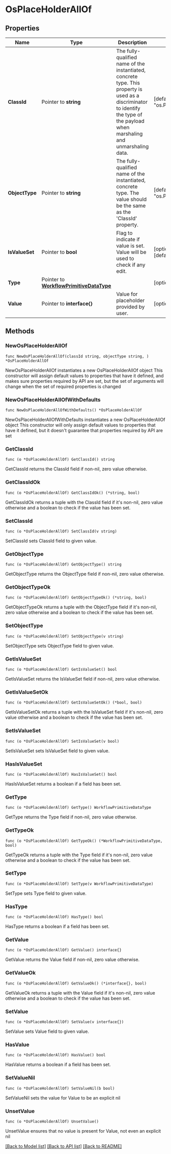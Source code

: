 # OsPlaceHolderAllOf

## Properties

Name | Type | Description | Notes
------------ | ------------- | ------------- | -------------
**ClassId** | Pointer to **string** | The fully-qualified name of the instantiated, concrete type. This property is used as a discriminator to identify the type of the payload when marshaling and unmarshaling data. | [default to "os.PlaceHolder"]
**ObjectType** | Pointer to **string** | The fully-qualified name of the instantiated, concrete type. The value should be the same as the &#39;ClassId&#39; property. | [default to "os.PlaceHolder"]
**IsValueSet** | Pointer to **bool** | Flag to indicate if value is set. Value will be used to check if any edit. | [optional] [default to true]
**Type** | Pointer to [**WorkflowPrimitiveDataType**](workflow.PrimitiveDataType.md) |  | [optional] 
**Value** | Pointer to **interface{}** | Value for placeholder provided by user. | [optional] 

## Methods

### NewOsPlaceHolderAllOf

`func NewOsPlaceHolderAllOf(classId string, objectType string, ) *OsPlaceHolderAllOf`

NewOsPlaceHolderAllOf instantiates a new OsPlaceHolderAllOf object
This constructor will assign default values to properties that have it defined,
and makes sure properties required by API are set, but the set of arguments
will change when the set of required properties is changed

### NewOsPlaceHolderAllOfWithDefaults

`func NewOsPlaceHolderAllOfWithDefaults() *OsPlaceHolderAllOf`

NewOsPlaceHolderAllOfWithDefaults instantiates a new OsPlaceHolderAllOf object
This constructor will only assign default values to properties that have it defined,
but it doesn't guarantee that properties required by API are set

### GetClassId

`func (o *OsPlaceHolderAllOf) GetClassId() string`

GetClassId returns the ClassId field if non-nil, zero value otherwise.

### GetClassIdOk

`func (o *OsPlaceHolderAllOf) GetClassIdOk() (*string, bool)`

GetClassIdOk returns a tuple with the ClassId field if it's non-nil, zero value otherwise
and a boolean to check if the value has been set.

### SetClassId

`func (o *OsPlaceHolderAllOf) SetClassId(v string)`

SetClassId sets ClassId field to given value.


### GetObjectType

`func (o *OsPlaceHolderAllOf) GetObjectType() string`

GetObjectType returns the ObjectType field if non-nil, zero value otherwise.

### GetObjectTypeOk

`func (o *OsPlaceHolderAllOf) GetObjectTypeOk() (*string, bool)`

GetObjectTypeOk returns a tuple with the ObjectType field if it's non-nil, zero value otherwise
and a boolean to check if the value has been set.

### SetObjectType

`func (o *OsPlaceHolderAllOf) SetObjectType(v string)`

SetObjectType sets ObjectType field to given value.


### GetIsValueSet

`func (o *OsPlaceHolderAllOf) GetIsValueSet() bool`

GetIsValueSet returns the IsValueSet field if non-nil, zero value otherwise.

### GetIsValueSetOk

`func (o *OsPlaceHolderAllOf) GetIsValueSetOk() (*bool, bool)`

GetIsValueSetOk returns a tuple with the IsValueSet field if it's non-nil, zero value otherwise
and a boolean to check if the value has been set.

### SetIsValueSet

`func (o *OsPlaceHolderAllOf) SetIsValueSet(v bool)`

SetIsValueSet sets IsValueSet field to given value.

### HasIsValueSet

`func (o *OsPlaceHolderAllOf) HasIsValueSet() bool`

HasIsValueSet returns a boolean if a field has been set.

### GetType

`func (o *OsPlaceHolderAllOf) GetType() WorkflowPrimitiveDataType`

GetType returns the Type field if non-nil, zero value otherwise.

### GetTypeOk

`func (o *OsPlaceHolderAllOf) GetTypeOk() (*WorkflowPrimitiveDataType, bool)`

GetTypeOk returns a tuple with the Type field if it's non-nil, zero value otherwise
and a boolean to check if the value has been set.

### SetType

`func (o *OsPlaceHolderAllOf) SetType(v WorkflowPrimitiveDataType)`

SetType sets Type field to given value.

### HasType

`func (o *OsPlaceHolderAllOf) HasType() bool`

HasType returns a boolean if a field has been set.

### GetValue

`func (o *OsPlaceHolderAllOf) GetValue() interface{}`

GetValue returns the Value field if non-nil, zero value otherwise.

### GetValueOk

`func (o *OsPlaceHolderAllOf) GetValueOk() (*interface{}, bool)`

GetValueOk returns a tuple with the Value field if it's non-nil, zero value otherwise
and a boolean to check if the value has been set.

### SetValue

`func (o *OsPlaceHolderAllOf) SetValue(v interface{})`

SetValue sets Value field to given value.

### HasValue

`func (o *OsPlaceHolderAllOf) HasValue() bool`

HasValue returns a boolean if a field has been set.

### SetValueNil

`func (o *OsPlaceHolderAllOf) SetValueNil(b bool)`

 SetValueNil sets the value for Value to be an explicit nil

### UnsetValue
`func (o *OsPlaceHolderAllOf) UnsetValue()`

UnsetValue ensures that no value is present for Value, not even an explicit nil

[[Back to Model list]](../README.md#documentation-for-models) [[Back to API list]](../README.md#documentation-for-api-endpoints) [[Back to README]](../README.md)


